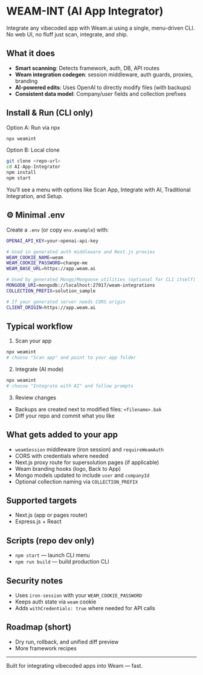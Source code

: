 # WEAM-INT (AI App Integrator) 

Integrate any vibecoded app with Weam.ai using a single, menu-driven CLI. No web UI, no fluff  just scan, integrate, and ship.

##  What it does

- **Smart scanning**: Detects framework, auth, DB, API routes
- **Weam integration codegen**: session middleware, auth guards, proxies, branding
- **AI-powered edits**: Uses OpenAI to directly modify files (with backups)
- **Consistent data model**: Company/user fields and collection prefixes

##  Install & Run (CLI only)

Option A: Run via npx
```bash
npx weamint
```

Option B: Local clone
```bash
git clone <repo-url>
cd AI-App-Integrator
npm install
npm start
```

You’ll see a menu with options like Scan App, Integrate with AI, Traditional Integration, and Setup.

## ⚙ Minimal .env

Create a `.env` (or copy `env.example`) with:
```bash
OPENAI_API_KEY=your-openai-api-key

# Used in generated auth middleware and Next.js proxies
WEAM_COOKIE_NAME=weam
WEAM_COOKIE_PASSWORD=change-me
WEAM_BASE_URL=https://app.weam.ai

# Used by generated Mongo/Mongoose utilities (optional for CLI itself)
MONGODB_URI=mongodb://localhost:27017/weam-integrations
COLLECTION_PREFIX=solution_sample

# If your generated server needs CORS origin
CLIENT_ORIGIN=https://app.weam.ai
```

##  Typical workflow

1) Scan your app
```bash
npx weamint
# choose "Scan app" and point to your app folder
```

2) Integrate (AI mode)
```bash
npx weamint
# choose "Integrate with AI" and follow prompts
```

3) Review changes
- Backups are created next to modified files: `<filename>.bak`
- Diff your repo and commit what you like

##  What gets added to your app

- `weamSession` middleware (iron session) and `requireWeamAuth`
- CORS with credentials where needed
- Next.js proxy route for supersolution pages (if applicable)
- Weam branding hooks (logo, Back to App)
- Mongo models updated to include `user` and `companyId`
- Optional collection naming via `COLLECTION_PREFIX`

##  Supported targets

- Next.js (app or pages router)
- Express.js + React

##  Scripts (repo dev only)

- `npm start` — launch CLI menu
- `npm run build` — build production CLI

##  Security notes

- Uses `iron-session` with your `WEAM_COOKIE_PASSWORD`
- Keeps auth state via `weam` cookie
- Adds `withCredentials: true` where needed for API calls

##  Roadmap (short)

- Dry run, rollback, and unified diff preview
- More framework recipes

---

Built for integrating vibecoded apps into Weam — fast.
